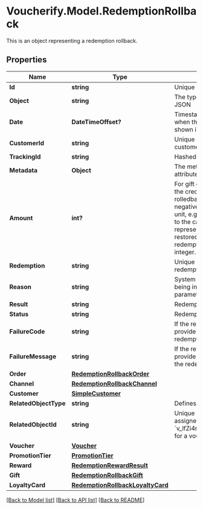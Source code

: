 # Voucherify.Model.RedemptionRollback
This is an object representing a redemption rollback.

## Properties

Name | Type | Description | Notes
------------ | ------------- | ------------- | -------------
**Id** | **string** | Unique identifier of the redemption rollback. | [optional] 
**Object** | **string** | The type of the object represented by the JSON | [optional] 
**Date** | **DateTimeOffset?** | Timestamp representing the date and time when the object was created. The value is shown in the ISO 8601 format. | [optional] 
**CustomerId** | **string** | Unique customer ID of the redeeming customer. | [optional] 
**TrackingId** | **string** | Hashed customer source ID. | [optional] 
**Metadata** | **Object** | The metadata object stores all custom attributes assigned to the redemption. | [optional] 
**Amount** | **int?** | For gift cards, this represents the number of the credits restored to the card in the rolledback redemption. The number is a negative integer in the smallest currency unit, e.g. -100 cents for $1.00 added back to the card. For loyalty cards, this represents the number of loyalty points restored to the card in the rolledback redemption. The number is a negative integer. | [optional] 
**Redemption** | **string** | Unique redemption ID of the parent redemption. | [optional] 
**Reason** | **string** | System generated cause for the redemption being invalid in the context of the provided parameters. | [optional] 
**Result** | **string** | Redemption result. | [optional] 
**Status** | **string** | Redemption status. | [optional] 
**FailureCode** | **string** | If the result is &#x60;FAILURE&#x60;, this parameter will provide a generic reason as to why the redemption failed. | [optional] 
**FailureMessage** | **string** | If the result is &#x60;FAILURE&#x60;, this parameter will provide a more expanded reason as to why the redemption failed. | [optional] 
**Order** | [**RedemptionRollbackOrder**](RedemptionRollbackOrder.md) |  | [optional] 
**Channel** | [**RedemptionRollbackChannel**](RedemptionRollbackChannel.md) |  | [optional] 
**Customer** | [**SimpleCustomer**](SimpleCustomer.md) |  | [optional] 
**RelatedObjectType** | **string** | Defines the related object. | [optional] 
**RelatedObjectId** | **string** | Unique identifier of the related object. It is assigned by Voucherify, i.e. &#x60;v_lfZi4rcEGe0sN9gmnj40bzwK2FH6QUno&#x60; for a voucher. | [optional] 
**Voucher** | [**Voucher**](Voucher.md) |  | [optional] 
**PromotionTier** | [**PromotionTier**](PromotionTier.md) |  | [optional] 
**Reward** | [**RedemptionRewardResult**](RedemptionRewardResult.md) |  | [optional] 
**Gift** | [**RedemptionRollbackGift**](RedemptionRollbackGift.md) |  | [optional] 
**LoyaltyCard** | [**RedemptionRollbackLoyaltyCard**](RedemptionRollbackLoyaltyCard.md) |  | [optional] 

[[Back to Model list]](../README.md#documentation-for-models) [[Back to API list]](../README.md#documentation-for-api-endpoints) [[Back to README]](../README.md)

